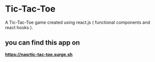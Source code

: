 # Tic-Tac-Toe

A Tic-Tac-Toe game created using react.js ( functional components and react hooks ).

## you can find this app on

**https://nasrtic-tac-toe.surge.sh**
